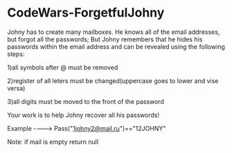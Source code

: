 # CodeWars-ForgetfulJohny

Johny has to create many mailboxes. He knows all of the email addresses, but forgot all the passwords; But Johny 
remembers that he hides his passwords within the email address and can be revealed using the following steps:

1)all symbols after @ must be removed

2)register of all leters must be changed(uppercase goes to lower and vise versa)

3)all digits must be moved to the front of the password

Your work is to help Johny recover all his passwords!

Example ----> Pass("1johny2@mail.ru")=="12JOHNY"

Note: if mail is empty return null
